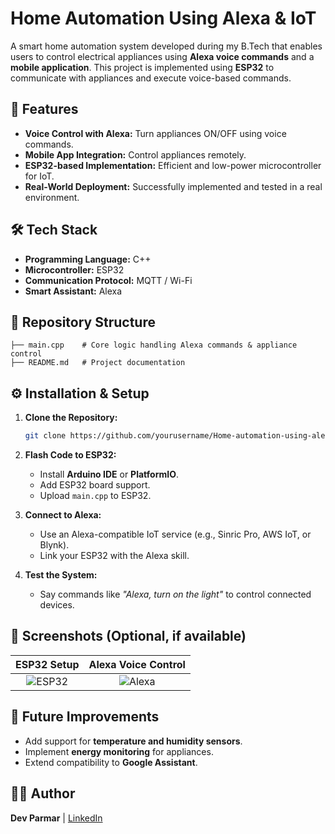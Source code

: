 # Home Automation Using Alexa & IoT

A smart home automation system developed during my B.Tech that enables users to control electrical appliances using **Alexa voice commands** and a **mobile application**. This project is implemented using **ESP32** to communicate with appliances and execute voice-based commands.

## 🚀 Features
- **Voice Control with Alexa:** Turn appliances ON/OFF using voice commands.
- **Mobile App Integration:** Control appliances remotely.
- **ESP32-based Implementation:** Efficient and low-power microcontroller for IoT.
- **Real-World Deployment:** Successfully implemented and tested in a real environment.

## 🛠️ Tech Stack
- **Programming Language:** C++
- **Microcontroller:** ESP32
- **Communication Protocol:** MQTT / Wi-Fi
- **Smart Assistant:** Alexa

## 📂 Repository Structure
```
├── main.cpp    # Core logic handling Alexa commands & appliance control
├── README.md   # Project documentation
```

## ⚙️ Installation & Setup
1. **Clone the Repository:**
   ```bash
   git clone https://github.com/yourusername/Home-automation-using-alexa_IOT.git
   ```

2. **Flash Code to ESP32:**
   - Install **Arduino IDE** or **PlatformIO**.
   - Add ESP32 board support.
   - Upload `main.cpp` to ESP32.

3. **Connect to Alexa:**
   - Use an Alexa-compatible IoT service (e.g., Sinric Pro, AWS IoT, or Blynk).
   - Link your ESP32 with the Alexa skill.

4. **Test the System:**
   - Say commands like _"Alexa, turn on the light"_ to control connected devices.

## 📸 Screenshots (Optional, if available)
| **ESP32 Setup** | **Alexa Voice Control** |
|:---------------:|:----------------------:|
| ![ESP32](assets/images/esp32.png) | ![Alexa](assets/images/alexa_command.png) |

## 🔮 Future Improvements
- Add support for **temperature and humidity sensors**.
- Implement **energy monitoring** for appliances.
- Extend compatibility to **Google Assistant**.

## 👨‍💻 Author
**Dev Parmar** | [LinkedIn](https://linkedin.com/in/devrajparmar)

